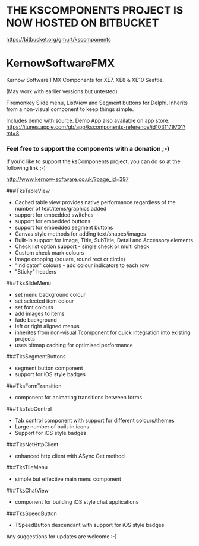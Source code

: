 # THE KSCOMPONENTS PROJECT IS NOW HOSTED ON BITBUCKET 

https://bitbucket.org/gmurt/kscomponents


# KernowSoftwareFMX
Kernow Software FMX Components for XE7, XE8 & XE10 Seattle. 

(May work with earlier versions but untested)

Firemonkey Slide menu, ListView and Segment buttons for Delphi.  Inherits from a non-visual component to keep things simple.

Includes demo with source.  Demo App also available on app store: 
https://itunes.apple.com/gb/app/kscomponents-reference/id1031179701?mt=8

### Feel free to support the components with a donation ;-)

If you'd like to support the ksComponents project, you can do so at the following link ;-)

http://www.kernow-software.co.uk/?page_id=397

###TksTableView

- Cached table view provides native performance regardless of the number of text/items/graphics added
- support for embedded switches
- support for embedded buttons
- support for embedded segment buttons
- Canvas style methods for adding text/shapes/images
- Built-in support for Image, Title, SubTitle, Detail and Accessory elements
- Check list option support - single check or multi check
- Custom check mark colours
- Image cropping (square, round rect or circle)
- "Indicator" colours - add colour indicators to each row
- "Sticky" headers


###TksSlideMenu

- set menu background colour
- set selected item colour
- set font colours
- add images to items
- fade background
- left or right aligned menus
- inherites from non-visual Tcomponent for quick integration into existing projects
- uses bitmap caching for optimised performance

###TksSegmentButtons

- segment button component
- support for iOS style badges

###TksFormTransition

- component for animating transitions between forms

###TksTabControl

- Tab control component with support for different colours/themes
- Large number of built-in icons
- Support for iOS style badges

###TksNetHttpClient

- enhanced http client with ASync Get method

###TksTileMenu

- simple but effective main menu component

###TksChatView

- component for building iOS style chat applications

###TksSpeedButton

- TSpeedButton descendant with support for iOS style badges



Any suggestions for updates are welcome :-) 

